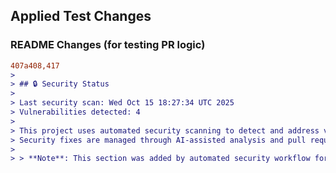 ## Applied Test Changes

### README Changes (for testing PR logic)
```diff
407a408,417
> 
> ## 🔒 Security Status
> 
> Last security scan: Wed Oct 15 18:27:34 UTC 2025
> Vulnerabilities detected: 4
> 
> This project uses automated security scanning to detect and address vulnerabilities.
> Security fixes are managed through AI-assisted analysis and pull requests.
> 
> > **Note**: This section was added by automated security workflow for testing PR logic.
```
